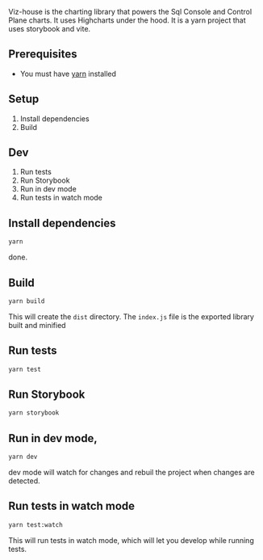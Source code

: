 Viz-house is the charting library that powers the Sql Console and Control Plane charts. It uses Highcharts under the hood. It is a yarn project that uses storybook and vite.

## Prerequisites
- You must have [yarn](https://classic.yarnpkg.com/lang/en/docs/install/) installed

## Setup

1. Install dependencies
1. Build

## Dev
1. Run tests
1. Run Storybook
1. Run in dev mode
1. Run tests in watch mode

## Install dependencies

```sh
yarn
```

done.

## Build

```sh
yarn build
```
This will create the `dist` directory. The `index.js` file is the exported library built and minified


## Run tests

```sh
yarn test
```

## Run Storybook

```sh
yarn storybook
```

## Run in dev mode,

```sh
yarn dev
```

dev mode will watch for changes and rebuil the project when changes are detected.


## Run tests in watch mode

```sh
yarn test:watch
```

This will run tests in watch mode, which will let you develop while running tests.
